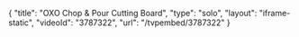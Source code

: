 {
    "title": "OXO Chop & Pour Cutting Board",
    "type": "solo",
    "layout": "iframe-static",
    "videoId": "3787322",
    "url": "\/tvpembed\/3787322"
}